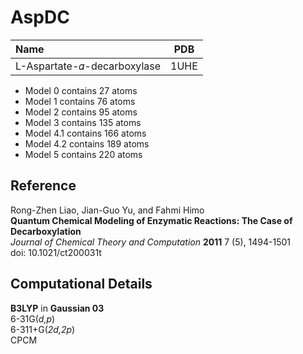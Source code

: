 AspDC
=====

| Name                        | PDB  |
| :--------------------------- | ---- |
| L-Aspartate-𝛼-decarboxylase | 1UHE |


- Model 0 contains 27 atoms
- Model 1 contains 76 atoms
- Model 2 contains 95 atoms
- Model 3 contains 135 atoms
- Model 4.1 contains 166 atoms
- Model 4.2 contains 189 atoms
- Model 5 contains 220 atoms

Reference
----------
Rong-Zhen Liao, Jian-Guo Yu, and Fahmi Himo  
**Quantum Chemical Modeling of Enzymatic Reactions: The Case of Decarboxylation**  
*Journal of Chemical Theory and Computation* **2011** 7 (5), 1494-1501  
doi: 10.1021/ct200031t

Computational Details
----------------------

**B3LYP** in **Gaussian 03**  
6-31G(*d,p*)  
6-311+G(*2d,2p*)  
CPCM
